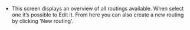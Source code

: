 - This screen displays an overview of all routings available.
  When select one it’s possible to Edit it.
  From here you can also create a new routing by clicking 'New routing'.